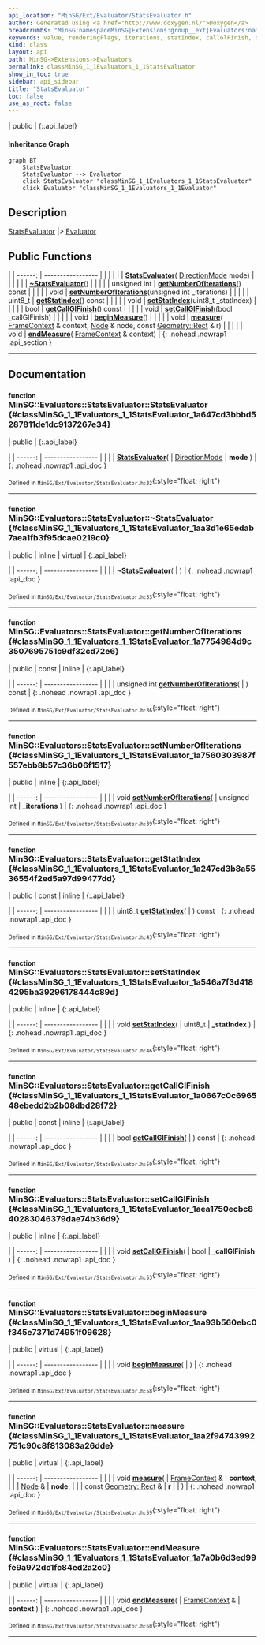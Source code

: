 ```yaml
---
api_location: "MinSG/Ext/Evaluator/StatsEvaluator.h"
author: Generated using <a href="http://www.doxygen.nl/">Doxygen</a>
breadcrumbs: "MinSG:namespaceMinSG|Extensions:group__ext|Evaluators:namespaceMinSG_1_1Evaluators"
keywords: value, renderingFlags, iterations, statIndex, callGlFinish, StatsEvaluator, ~StatsEvaluator, getNumberOfIterations, setNumberOfIterations, getStatIndex, setStatIndex, getCallGlFinish, setCallGlFinish, beginMeasure, measure, endMeasure
kind: class
layout: api
path: MinSG->Extensions->Evaluators
permalink: classMinSG_1_1Evaluators_1_1StatsEvaluator
show_in_toc: true
sidebar: api_sidebar
title: "StatsEvaluator"
toc: false
use_as_root: false
---
```


| public |
{:.api_label}

#### Inheritance Graph

```mermaid
graph BT
	StatsEvaluator
	StatsEvaluator --> Evaluator
	click StatsEvaluator "classMinSG_1_1Evaluators_1_1StatsEvaluator"
	click Evaluator "classMinSG_1_1Evaluators_1_1Evaluator"
```

## Description



 [StatsEvaluator](classMinSG_1_1Evaluators_1_1StatsEvaluator) |> [Evaluator](classMinSG_1_1Evaluators_1_1Evaluator) 



## Public Functions

|
| ------: | ----------------- |
|  | |
|  | **[StatsEvaluator](#classMinSG_1_1Evaluators_1_1StatsEvaluator_1a647cd3bbbd5287811de1dc9137267e34)**( [DirectionMode](classMinSG_1_1Evaluators_1_1Evaluator#classMinSG_1_1Evaluators_1_1Evaluator_1addbbec5e92458641beb8a715f7904b1b)  mode) |
|  | |
|  | **[~StatsEvaluator](#classMinSG_1_1Evaluators_1_1StatsEvaluator_1aa3d1e65edab7aea1fb3f95dcae0219c0)**() |
|  | |
| unsigned int | **[getNumberOfIterations](#classMinSG_1_1Evaluators_1_1StatsEvaluator_1a7754984d9c3507695751c9df32cd72e6)**() const |
|  | |
| void | **[setNumberOfIterations](#classMinSG_1_1Evaluators_1_1StatsEvaluator_1a7560303987f557ebb8b57c36b06f1517)**(unsigned int _iterations) |
|  | |
| uint8_t | **[getStatIndex](#classMinSG_1_1Evaluators_1_1StatsEvaluator_1a247cd3b8a5536554f2ed5a97d99477dd)**() const |
|  | |
| void | **[setStatIndex](#classMinSG_1_1Evaluators_1_1StatsEvaluator_1a546a7f3d4184295ba39296178444c89d)**(uint8_t _statIndex) |
|  | |
| bool | **[getCallGlFinish](#classMinSG_1_1Evaluators_1_1StatsEvaluator_1a0667c0c696548ebedd2b2b08dbd28f72)**() const |
|  | |
| void | **[setCallGlFinish](#classMinSG_1_1Evaluators_1_1StatsEvaluator_1aea1750ecbc840283046379dae74b36d9)**(bool _callGlFinish) |
|  | |
| void | **[beginMeasure](#classMinSG_1_1Evaluators_1_1StatsEvaluator_1aa93b560ebc0f345e7371d74951f09628)**() |
|  | |
| void | **[measure](#classMinSG_1_1Evaluators_1_1StatsEvaluator_1aa2f94743992751c90c8f813083a26dde)**( [FrameContext](classMinSG_1_1FrameContext) & context,  [Node](classMinSG_1_1Node) & node, const [Geometry::Rect](namespaceGeometry#namespaceGeometry_1acedeea2f6bddd99f077df6f73901a875) & r) |
|  | |
| void | **[endMeasure](#classMinSG_1_1Evaluators_1_1StatsEvaluator_1a7a0b6d3ed99fe9a972dc1fc84ed2a2c0)**( [FrameContext](classMinSG_1_1FrameContext) & context) |
{: .nohead .nowrap1 .api_section }


-------------------------------------------------------------------

## Documentation

### <small>function</small><br/> MinSG::Evaluators::StatsEvaluator::StatsEvaluator {#classMinSG_1_1Evaluators_1_1StatsEvaluator_1a647cd3bbbd5287811de1dc9137267e34}

| public |
{:.api_label}

|
| ------: | ----------------- |
|  |
|  **[StatsEvaluator](#classMinSG_1_1Evaluators_1_1StatsEvaluator_1a647cd3bbbd5287811de1dc9137267e34)**( |  [DirectionMode](classMinSG_1_1Evaluators_1_1Evaluator#classMinSG_1_1Evaluators_1_1Evaluator_1addbbec5e92458641beb8a715f7904b1b)  | **mode** ) |
{: .nohead .nowrap1 .api_doc }





<sub>Defined in `MinSG/Ext/Evaluator/StatsEvaluator.h:32`</sub>{:style="float: right"}

-------------------------------------------------------------------

### <small>function</small><br/> MinSG::Evaluators::StatsEvaluator::~StatsEvaluator {#classMinSG_1_1Evaluators_1_1StatsEvaluator_1aa3d1e65edab7aea1fb3f95dcae0219c0}

| public | inline | virtual |
{:.api_label}

|
| ------: | ----------------- |
|  |
|  **[~StatsEvaluator](#classMinSG_1_1Evaluators_1_1StatsEvaluator_1aa3d1e65edab7aea1fb3f95dcae0219c0)**( |  ) |
{: .nohead .nowrap1 .api_doc }





<sub>Defined in `MinSG/Ext/Evaluator/StatsEvaluator.h:33`</sub>{:style="float: right"}

-------------------------------------------------------------------

### <small>function</small><br/> MinSG::Evaluators::StatsEvaluator::getNumberOfIterations {#classMinSG_1_1Evaluators_1_1StatsEvaluator_1a7754984d9c3507695751c9df32cd72e6}

| public | const | inline |
{:.api_label}

|
| ------: | ----------------- |
|  |
| unsigned int **[getNumberOfIterations](#classMinSG_1_1Evaluators_1_1StatsEvaluator_1a7754984d9c3507695751c9df32cd72e6)**( |  ) const |
{: .nohead .nowrap1 .api_doc }





<sub>Defined in `MinSG/Ext/Evaluator/StatsEvaluator.h:36`</sub>{:style="float: right"}

-------------------------------------------------------------------

### <small>function</small><br/> MinSG::Evaluators::StatsEvaluator::setNumberOfIterations {#classMinSG_1_1Evaluators_1_1StatsEvaluator_1a7560303987f557ebb8b57c36b06f1517}

| public | inline |
{:.api_label}

|
| ------: | ----------------- |
|  |
| void **[setNumberOfIterations](#classMinSG_1_1Evaluators_1_1StatsEvaluator_1a7560303987f557ebb8b57c36b06f1517)**( | unsigned int | **_iterations** ) |
{: .nohead .nowrap1 .api_doc }





<sub>Defined in `MinSG/Ext/Evaluator/StatsEvaluator.h:39`</sub>{:style="float: right"}

-------------------------------------------------------------------

### <small>function</small><br/> MinSG::Evaluators::StatsEvaluator::getStatIndex {#classMinSG_1_1Evaluators_1_1StatsEvaluator_1a247cd3b8a5536554f2ed5a97d99477dd}

| public | const | inline |
{:.api_label}

|
| ------: | ----------------- |
|  |
| uint8_t **[getStatIndex](#classMinSG_1_1Evaluators_1_1StatsEvaluator_1a247cd3b8a5536554f2ed5a97d99477dd)**( |  ) const |
{: .nohead .nowrap1 .api_doc }





<sub>Defined in `MinSG/Ext/Evaluator/StatsEvaluator.h:43`</sub>{:style="float: right"}

-------------------------------------------------------------------

### <small>function</small><br/> MinSG::Evaluators::StatsEvaluator::setStatIndex {#classMinSG_1_1Evaluators_1_1StatsEvaluator_1a546a7f3d4184295ba39296178444c89d}

| public | inline |
{:.api_label}

|
| ------: | ----------------- |
|  |
| void **[setStatIndex](#classMinSG_1_1Evaluators_1_1StatsEvaluator_1a546a7f3d4184295ba39296178444c89d)**( | uint8_t | **_statIndex** ) |
{: .nohead .nowrap1 .api_doc }





<sub>Defined in `MinSG/Ext/Evaluator/StatsEvaluator.h:46`</sub>{:style="float: right"}

-------------------------------------------------------------------

### <small>function</small><br/> MinSG::Evaluators::StatsEvaluator::getCallGlFinish {#classMinSG_1_1Evaluators_1_1StatsEvaluator_1a0667c0c696548ebedd2b2b08dbd28f72}

| public | const | inline |
{:.api_label}

|
| ------: | ----------------- |
|  |
| bool **[getCallGlFinish](#classMinSG_1_1Evaluators_1_1StatsEvaluator_1a0667c0c696548ebedd2b2b08dbd28f72)**( |  ) const |
{: .nohead .nowrap1 .api_doc }





<sub>Defined in `MinSG/Ext/Evaluator/StatsEvaluator.h:50`</sub>{:style="float: right"}

-------------------------------------------------------------------

### <small>function</small><br/> MinSG::Evaluators::StatsEvaluator::setCallGlFinish {#classMinSG_1_1Evaluators_1_1StatsEvaluator_1aea1750ecbc840283046379dae74b36d9}

| public | inline |
{:.api_label}

|
| ------: | ----------------- |
|  |
| void **[setCallGlFinish](#classMinSG_1_1Evaluators_1_1StatsEvaluator_1aea1750ecbc840283046379dae74b36d9)**( | bool | **_callGlFinish** ) |
{: .nohead .nowrap1 .api_doc }





<sub>Defined in `MinSG/Ext/Evaluator/StatsEvaluator.h:53`</sub>{:style="float: right"}

-------------------------------------------------------------------

### <small>function</small><br/> MinSG::Evaluators::StatsEvaluator::beginMeasure {#classMinSG_1_1Evaluators_1_1StatsEvaluator_1aa93b560ebc0f345e7371d74951f09628}

| public | virtual |
{:.api_label}

|
| ------: | ----------------- |
|  |
| void **[beginMeasure](#classMinSG_1_1Evaluators_1_1StatsEvaluator_1aa93b560ebc0f345e7371d74951f09628)**( |  ) |
{: .nohead .nowrap1 .api_doc }





<sub>Defined in `MinSG/Ext/Evaluator/StatsEvaluator.h:58`</sub>{:style="float: right"}

-------------------------------------------------------------------

### <small>function</small><br/> MinSG::Evaluators::StatsEvaluator::measure {#classMinSG_1_1Evaluators_1_1StatsEvaluator_1aa2f94743992751c90c8f813083a26dde}

| public | virtual |
{:.api_label}

|
| ------: | ----------------- |
|  |
| void **[measure](#classMinSG_1_1Evaluators_1_1StatsEvaluator_1aa2f94743992751c90c8f813083a26dde)**( |  [FrameContext](classMinSG_1_1FrameContext) & | **context**, |
| |  [Node](classMinSG_1_1Node) & | **node**, |
| | const [Geometry::Rect](namespaceGeometry#namespaceGeometry_1acedeea2f6bddd99f077df6f73901a875) & | **r** |
|   ) |
{: .nohead .nowrap1 .api_doc }





<sub>Defined in `MinSG/Ext/Evaluator/StatsEvaluator.h:59`</sub>{:style="float: right"}

-------------------------------------------------------------------

### <small>function</small><br/> MinSG::Evaluators::StatsEvaluator::endMeasure {#classMinSG_1_1Evaluators_1_1StatsEvaluator_1a7a0b6d3ed99fe9a972dc1fc84ed2a2c0}

| public | virtual |
{:.api_label}

|
| ------: | ----------------- |
|  |
| void **[endMeasure](#classMinSG_1_1Evaluators_1_1StatsEvaluator_1a7a0b6d3ed99fe9a972dc1fc84ed2a2c0)**( |  [FrameContext](classMinSG_1_1FrameContext) & | **context** ) |
{: .nohead .nowrap1 .api_doc }





<sub>Defined in `MinSG/Ext/Evaluator/StatsEvaluator.h:60`</sub>{:style="float: right"}

-------------------------------------------------------------------

